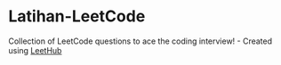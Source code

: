 # Latihan-LeetCode
Collection of LeetCode questions to ace the coding interview! - Created using [LeetHub](https://github.com/QasimWani/LeetHub)
